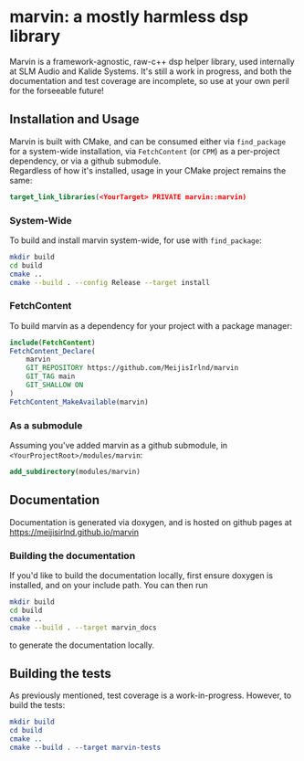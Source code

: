 # marvin: a mostly harmless dsp library
Marvin is a framework-agnostic, raw-c++ dsp helper library, used internally at SLM Audio and Kalide Systems. It's still a work in progress, and both the documentation and test coverage are incomplete, so use at your own peril for the forseeable future!

## Installation and Usage
Marvin is built with CMake, and can be consumed either via `find_package` for a system-wide installation, via `FetchContent` (or `CPM`) as a per-project dependency, or via a github submodule. <br>
Regardless of how it's installed, usage in your CMake project remains the same:
```cmake
target_link_libraries(<YourTarget> PRIVATE marvin::marvin)
```

### System-Wide
To build and install marvin system-wide, for use with `find_package`: 
```sh
mkdir build
cd build
cmake ..
cmake --build . --config Release --target install
```

### FetchContent
To build marvin as a dependency for your project with a package manager: 
```cmake
include(FetchContent)
FetchContent_Declare(
    marvin
    GIT_REPOSITORY https://github.com/MeijisIrlnd/marvin
    GIT_TAG main
    GIT_SHALLOW ON
)
FetchContent_MakeAvailable(marvin)
```
### As a submodule
Assuming you've added marvin as a github submodule, in `<YourProjectRoot>/modules/marvin`:
```cmake
add_subdirectory(modules/marvin)
```
## Documentation
Documentation is generated via doxygen, and is hosted on github pages at https://meijisirlnd.github.io/marvin 

### Building the documentation
If you'd like to build the documentation locally, first ensure doxygen is installed, and on your include path. You can then run
```sh
mkdir build
cd build
cmake ..
cmake --build . --target marvin_docs
```
to generate the documentation locally.
## Building the tests
As previously mentioned, test coverage is a work-in-progress. However, to build the tests: 
```cmake
mkdir build
cd build 
cmake ..
cmake --build . --target marvin-tests
```


